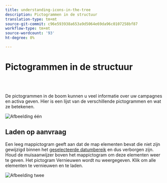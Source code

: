```yaml
---
title: understanding-icons-in-the-tree
description: Pictogrammen in de structuur
translation-type: tm+mt
source-git-commit: c96e593938a653a9d5064e69da96c0107258bf87
workflow-type: tm+mt
source-wordcount: '93'
ht-degree: 0%

---
```



# Pictogrammen in de structuur

<br> 

De pictogrammen in de boom kunnen u veel informatie over uw campagnes en activa geven. Hier is een lijst van de verschillende pictogrammen en wat ze betekenen.

![Afbeelding één](/help/sky/assets/tree/understanding-icons-in-the-tree/understanding-icons-in-the-tree-1.png)

## Laden op aanvraag

Een leeg mappictogram geeft aan dat de map elementen bevat die niet zijn gewijzigd binnen het [geselecteerde datumbereik](/help/sky/configuring-the-tree.md) en dus verborgen zijn. Houd de muisaanwijzer boven het mappictogram om deze elementen weer te geven. Het pictogram Vernieuwen wordt nu weergegeven. Klik om alle elementen te vernieuwen en te laden.

![Afbeelding twee](/help/sky/assets/tree/understanding-icons-in-the-tree/understanding-icons-in-the-tree-2.png)

